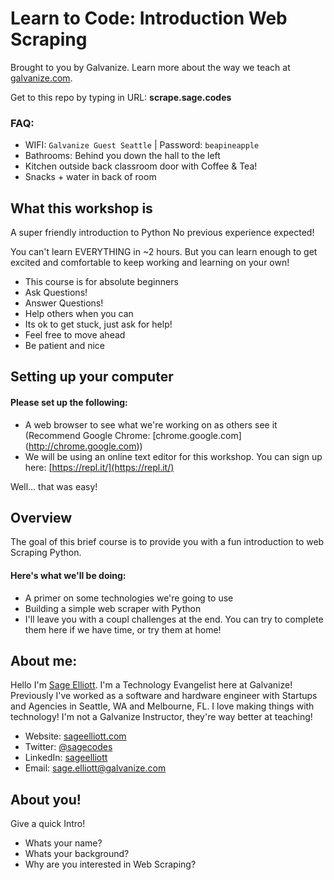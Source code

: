 # Learn to Code: Introduction Web Scraping

Brought to you by Galvanize. Learn more about the way we teach at [galvanize.com](http://galvanize.com).

Get to this repo by typing in URL: **scrape.sage.codes**

### FAQ: 

- WIFI: `Galvanize Guest Seattle` | Password: `beapineapple`
- Bathrooms: Behind you down the hall to the left
- Kitchen outside back classroom door with Coffee & Tea!
- Snacks + water in back of room

## What this workshop is

A super friendly introduction to Python No previous experience expected! 

You can't learn EVERYTHING in ~2 hours. But you can learn enough to get excited and comfortable to keep working and learning on your own! 

- This course is for absolute beginners
- Ask Questions!
- Answer Questions!
- Help others when you can
- Its ok to get stuck, just ask for help!
- Feel free to move ahead
- Be patient and nice




## Setting up your computer


#### Please set up the following:

* A web browser to see what we're working on as others see it (Recommend Google Chrome: [chrome.google.com] (http://chrome.google.com))
* We will be using an online text editor for this workshop. You can sign up here: [https://repl.it/](https://repl.it/)


Well... that was easy! 


## Overview
The goal of this brief course is to provide you with a fun introduction to web Scraping Python.

#### Here's what we'll be doing:
* A primer on some technologies we're going to use
* Building a simple web scraper with Python
* I'll leave you with a coupl challenges at the end. You can try to complete them here if we have time, or try them at home!


## About me:
Hello I'm [Sage Elliott](http://sageelliott.com/). I'm a Technology Evangelist here at Galvanize! Previously I've worked as a software and hardware engineer with Startups and Agencies in Seattle, WA and Melbourne, FL. I love making things with technology! I'm not a Galvanize Instructor, they're way better at teaching!

- Website: [sageelliott.com](http://sageelliott.com/)
- Twitter: [@sagecodes](https://twitter.com/@sagecodes)
- LinkedIn: [sageelliott](https://www.linkedin.com/in/sageelliott/) 
- Email: [sage.elliott@galvanize.com](mailto:sage.elliott@galvanize.com)


## About you!

Give a quick Intro!

- Whats your name?
- Whats your background?
- Why are you interested in Web Scraping?